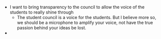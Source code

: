 - I want to bring transparency to the council to allow the voice of the students to really shine through
	- The student council is a voice for the students. But I believe more so, we should be a microphone to amplify your voice, not have the true passion behind your ideas be lost.
- 